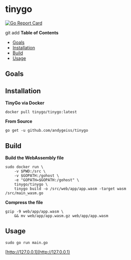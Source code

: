 # tinygo

[![Go Report Card](https://goreportcard.com/badge/github.com/andygeiss/tinygo)](https://goreportcard.com/report/github.com/andygeiss/tinygo)

git add
**Table of Contents**

- [Goals](README.md#goals)
- [Installation](README.md#installation)
- [Build](README.md#build)
- [Usage](README.md#usage)

## Goals

## Installation

**TinyGo via Docker**

    docker pull tinygo/tinygo:latest

**From Source**

    go get -u github.com/andygeiss/tinygo

## Build

**Build the WebAssembly file**

    sudo docker run \
        -v $PWD:/src \
        -v $GOPATH:/gohost \
        -e "GOPATH=$GOPATH:/gohost" \
        tinygo/tinygo \
        tinygo build -o /src/web/app/app.wasm -target wasm /src/main_wasm.go

**Compress the file**

    gzip -9 web/app/app.wasm \
        && mv web/app/app.wasm.gz web/app/app.wasm
         
## Usage

    sudo go run main.go

[http://127.0.0.1](http://127.0.0.1)
